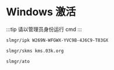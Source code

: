 # Windows 激活

:::tip
请以管理员身份运行 cmd
:::

```bash
slmgr/ipk W269N-WFGWX-YVC9B-4J6C9-T83GX
```

```bash line-number=2
slmgr/skms kms.03k.org
```

```bash line-number=3
slmgr/ato
```
